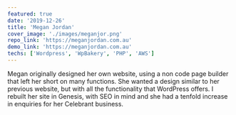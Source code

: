 ```yaml
---
featured: true
date: '2019-12-26'
title: 'Megan Jordan'
cover_image: './images/meganjor.png'
repo_link: 'https://meganjordan.com.au'
demo_link: 'https://meganjordan.com.au'
techs: ['Wordpress', 'WpBakery', 'PHP', 'AWS']
---
```


Megan originally designed her own website, using a non code page builder that left her short on many functions.
She wanted a design similar to her previous website, but with all the functionality that WordPress offers. I rebuilt her site in Genesis, with SEO in mind and she had a tenfold increase in enquiries for her Celebrant business. 


